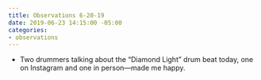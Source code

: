 ```yaml
---
title: Observations 6-20-19
date: 2019-06-23 14:15:00 -05:00
categories:
- observations
---
```


- Two drummers talking about the “Diamond Light” drum beat today, one on Instagram and one in person—made me happy.
